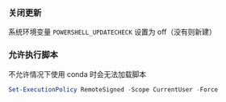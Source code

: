 ### 关闭更新

系统环境变量 `POWERSHELL_UPDATECHECK` 设置为 off（没有则新建）

### 允许执行脚本

不允许情况下使用 conda 时会无法加载脚本

```powershell
Set-ExecutionPolicy RemoteSigned -Scope CurrentUser -Force
```

